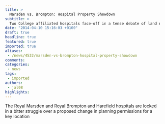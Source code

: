 ```yaml
---
title: >
  Marsden vs. Brompton: Hospital Property Showdown
subtitle: >
  Two College affiliated hospitals face-off in a tense debate of land use on Fulham Road.
date: "2014-04-10 15:16:03 +0100"
draft: true
headline: true
featured: true
imported: true
aliases:
 - /news/4532/marsden-vs-brompton-hospital-property-showdown
comments:
categories:
 - news
tags:
 - imported
authors:
 - jal08
highlights:
---
```


The Royal Marsden and Royal Brompton and Harefield hospitals are locked in a bitter struggle over a proposed change in planning permissions for a key location
